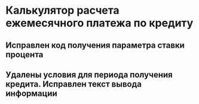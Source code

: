 # Калькулятор расчета ежемесячного платежа по кредиту

## Исправлен код получения параметра ставки процента

## Удалены условия для периода получения кредита. Исправлен текст вывода информации
